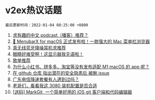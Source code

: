 # v2ex热议话题

`最后更新时间：2022-01-04 08:25:00 +0800`

1. [求有趣的中文 podcast（播客）推荐？](https://www.v2ex.com/t/825875)
1. [🎉 MenubarX for macOS 正式发布啦！一款强大的 Mac 菜单栏浏览器](https://www.v2ex.com/t/825917)
1. [真无线蓝牙降噪耳机求推荐](https://www.v2ex.com/t/825894)
1. [眼睛好难受啊！这显示器我无语啦！](https://www.v2ex.com/t/825919)
1. [歌单推荐](https://www.v2ex.com/t/825877)
1. [为什么小红书、拼多多、淘宝等没有发布适配 M1 macOS 的 app 呢？](https://www.v2ex.com/t/825915)
1. [在 github 仓库 指出潜在的安全隐患后 被删 issue](https://www.v2ex.com/t/825909)
1. [广东电信降速套餐有人遇到过吗？](https://www.v2ex.com/t/825940)
1. [老哥们，看看我这 3080 装机配置是否合适](https://www.v2ex.com/t/825946)
1. [[送码] MarkGit, 一个简单好用的 iOS git 客户端和代码编辑器](https://www.v2ex.com/t/825900)

